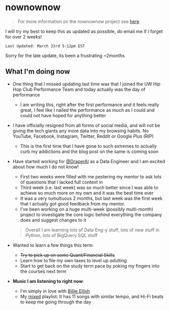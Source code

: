 # nownownow

> For more information on the nownownow project see [here](https://nownownow.com/about)

I will try my best to keep this as updated as possible, do email me if I forget for over 2 weeks!

`Last Updated: March 23rd 5:12pm EST`

Sorry for the late update, its been a frustrating ~2months

## What I'm doing now

- One thing that I missed updating last time was that I joined the UW Hip Hop Club Performance Team and today actually was the day of performance
  - I am writing this, right after the first performance and it feels really great, I feel like I nailed the performance as much as I could and could not have hoped for anything better
- I have officially resigned from all forms of social media, and will not be giving the tech giants any more data into my browsing habits. No YouTube, Facebook, Instagram, Twitter, Reddit or Google Plus (RIP)
  - This is the first time that I have gone to such extremes to actually curb my addictions and the blog post on the same is coming soon
- Have started working for [@DraperAI](https://github.com/DraperAI) as a Data Engineer and I am excited about how much I do not know!
  - First two weeks were filled with me pestering my mentor to ask lots of questions that I lacked full context in
  - Third week (i.e. last week) was so much better since I was able to achieve so much more on my own and it was the best time ever
  - It was a very tumultuous 2 months, but last week was the first week that I actually got good feedback from my mentor.
  - I've been working on a huge multi-week (possibly multi-month) project to investigate the core logic behind everything the company does and suggest changes to it
  > Overall I am learning lots of Data Eng-y stuff, lots of new stuff in Python, lots of BigQuery SQL stuff


- Wanted to learn a few things this term:
  - ~~Try to pick up on some Quant/Financial Skills~~
  - Learn how to file my own taxes to level up _adulting_
  - Start to get back on the study term pace by poking my fingers into the courses next term

- **Music I am listening to right now**:
  - I'm simply in love with [Billie Eilish](https://open.spotify.com/user/arora_aditya/playlist/3pxaomF92bO7NsSBYO1QDj?si=No2gqZKNQceHalDoTOGaIw)
  - My [mixed](https://open.spotify.com/user/arora_aditya/playlist/7meRL9DLw9iwoT0FXkohSt?si=cuw0wVAFSW24286n4onP2A) playlist: It has 11 songs with similar tempo, and Hi-Fi beats to keep me going through the day
